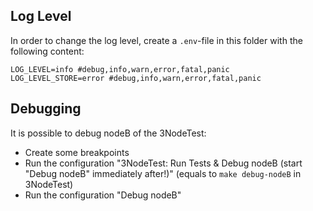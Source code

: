 ## Log Level

In order to change the log level, create a `.env`-file in this folder with the following content:

```env
LOG_LEVEL=info #debug,info,warn,error,fatal,panic
LOG_LEVEL_STORE=error #debug,info,warn,error,fatal,panic
```

## Debugging

It is possible to debug nodeB of the 3NodeTest:

- Create some breakpoints
- Run the configuration "3NodeTest: Run Tests & Debug nodeB (start "Debug nodeB" immediately after!)" (equals to `make debug-nodeB` in 3NodeTest)
- Run the configuration "Debug nodeB"
